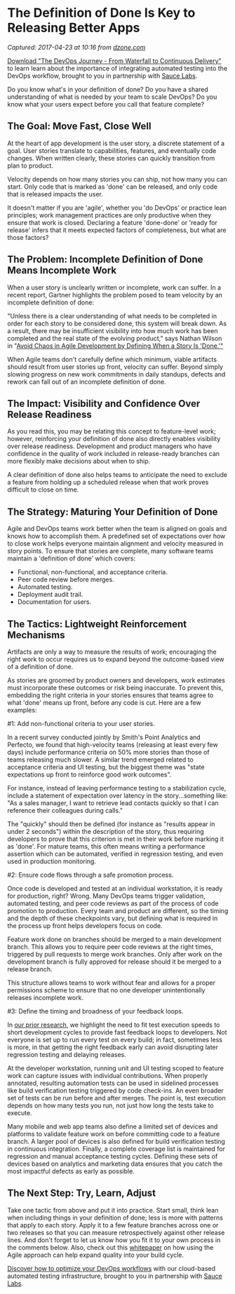 # The Definition of Done Is Key to Releasing Better Apps

_Captured: 2017-04-23 at 10:16 from [dzone.com](https://dzone.com/articles/definition-of-done-is-key-to-releasing-better-apps?edition=292908&utm_source=Daily%20Digest&utm_medium=email&utm_campaign=dd%202017-04-22)_

[Download "The DevOps Journey - From Waterfall to Continuous Delivery"](https://dzone.com/go?i=161130&u=http%3A%2F%2Finfo.saucelabs.com%2Fpaper-the-devops-journey.html%3Futm_campaign%3Ddevopsjourney%2Bwp%26utm_medium%3Dtextlink%26utm_source%3Ddzone-devops%26utm_content%3Darticle) to learn learn about the importance of integrating automated testing into the DevOps workflow, brought to you in partnership with [Sauce Labs](https://dzone.com/go?i=161130&u=http%3A%2F%2Finfo.saucelabs.com%2Fpaper-the-devops-journey.html%3Futm_campaign%3Ddevopsjourney%2Bwp%26utm_medium%3Dtextlink%26utm_source%3Ddzone-devops%26utm_content%3Darticle).

Do you know what's in your definition of done? Do you have a shared understanding of what is needed by your team to scale DevOps? Do you know what your users expect before you call that feature complete?

## **The Goal: Move Fast, Close Well**

At the heart of app development is the user story, a discrete statement of a goal. User stories translate to capabilities, features, and eventually code changes. When written clearly, these stories can quickly transition from plan to product.

Velocity depends on how many stories you can ship, not how many you can start. Only code that is marked as 'done' can be released, and only code that is released impacts the user.

It doesn't matter if you are 'agile', whether you 'do DevOps' or practice lean principles; work management practices are only productive when they ensure that work is closed. Declaring a feature 'done-done' or 'ready for release' infers that it meets expected factors of completeness, but what are those factors?

## **The Problem: Incomplete Definition of Done Means Incomplete Work**

When a user story is unclearly written or incomplete, work can suffer. In a recent report, Gartner highlights the problem posed to team velocity by an incomplete definition of done:

"Unless there is a clear understanding of what needs to be completed in order for each story to be considered done, this system will break down. As a result, there may be insufficient visibility into how much work has been completed and the real state of the evolving product," says Nathan Wilson in "[Avoid Chaos in Agile Development by Defining When a Story Is 'Done.'"](https://www.gartner.com/doc/3664332?ref=AnalystProfile&srcId=1-4554397745)

When Agile teams don't carefully define which minimum, viable artifacts should result from user stories up front, velocity can suffer. Beyond simply slowing progress on new work commitments in daily standups, defects and rework can fall out of an incomplete definition of done.

## **The Impact: Visibility and Confidence Over Release Readiness**

As you read this, you may be relating this concept to feature-level work; however, reinforcing your definition of done also directly enables visibility over release readiness. Development and product managers who have confidence in the quality of work included in release-ready branches can more flexibly make decisions about when to ship.

A clear definition of done also helps teams to anticipate the need to exclude a feature from holding up a scheduled release when that work proves difficult to close on time.

## **The Strategy: Maturing Your Definition of Done**

Agile and DevOps teams work better when the team is aligned on goals and knows how to accomplish them. A predefined set of expectations over how to close work helps everyone maintain alignment and velocity measured in story points. To ensure that stories are complete, many software teams maintain a 'definition of done' which covers:

  * Functional, non-functional, and acceptance criteria.
  * Peer code review before merges.
  * Automated testing.
  * Deployment audit trail.
  * Documentation for users.

## **The Tactics: Lightweight Reinforcement Mechanisms**

Artifacts are only a way to measure the results of work; encouraging the right work to occur requires us to expand beyond the outcome-based view of a definition of done.

As stories are groomed by product owners and developers, work estimates must incorporate these outcomes or risk being inaccurate. To prevent this, embedding the right criteria in your stories ensures that teams agree to what 'done' means up front, before any code is cut. Here are a few examples:

#1: Add non-functional criteria to your user stories.

In a recent survey conducted jointly by Smith's Point Analytics and Perfecto, we found that high-velocity teams (releasing at least every few days) include performance criteria on 50% more stories than those of teams releasing much slower. A similar trend emerged related to acceptance criteria and UI testing, but the biggest theme was "state expectations up front to reinforce good work outcomes".

For instance, instead of leaving performance testing to a stabilization cycle, include a statement of expectation over latency in the story...something like: "As a sales manager, I want to retrieve lead contacts quickly so that I can reference their colleagues during calls."

The "quickly" should then be defined (for instance as "results appear in under 2 seconds") within the description of the story, thus requiring developers to prove that this criterion is met in their work before marking it as 'done'. For mature teams, this often means writing a performance assertion which can be automated, verified in regression testing, and even used in production monitoring.

#2: Ensure code flows through a safe promotion process.

Once code is developed and tested at an individual workstation, it is ready for production, right? Wrong. Many DevOps teams trigger validation, automated testing, and peer code reviews as part of the process of code promotion to production. Every team and product are different, so the timing and the depth of these checkpoints vary, but defining what is required in the process up front helps developers focus on code.

Feature work done on branches should be merged to a main development branch. This allows you to require peer code reviews at the right times, triggered by pull requests to merge work branches. Only after work on the development branch is fully approved for release should it be merged to a release branch.

This structure allows teams to work without fear and allows for a proper permissions scheme to ensure that no one developer unintentionally releases incomplete work.

#3: Define the timing and broadness of your feedback loops.

In [our prior research](http://info.perfectomobile.com/developers-primer.html), we highlight the need to fit test execution speeds to short development cycles to provide fast feedback loops to developers. Not everyone is set up to run every test on every build; in fact, sometimes less is more, in that getting the right feedback early can avoid disrupting later regression testing and delaying releases.

At the developer workstation, running unit and UI testing scoped to feature work can capture issues with individual contributions. When properly annotated, resulting automation tests can be used in sidelined processes like build verification testing triggered by code check-ins. An even broader set of tests can be run before and after merges. The point is, test execution depends on how many tests you run, not just how long the tests take to execute.

Many mobile and web app teams also define a limited set of devices and platforms to validate feature work on before committing code to a feature branch. A larger pool of devices is also defined for build verification testing in continuous integration. Finally, a complete coverage list is maintained for regression and manual acceptance testing cycles. Defining these sets of devices based on analytics and marketing data ensures that you catch the most impactful defects as early as possible.

## **The Next Step: Try, Learn, Adjust**

Take one tactic from above and put it into practice. Start small, think lean when including things in your definition of done; less is more with patterns that apply to each story. Apply it to a few feature branches across one or two releases so that you can measure retrospectively against other release lines. And don't forget to let us know how you fit it to your own process in the comments below. Also, check out this [whitepaper](https://www.perfectomobile.com/ni/resources/papers/cfp-ebk-expand-quality-build-cycle-ebook) on how using the Agile approach can help expand quality into your build cycle.

[Discover how to optimize your DevOps workflows](https://dzone.com/go?i=161129&u=http%3A%2F%2Finfo.saucelabs.com%2Fpaper-the-devops-journey.html%3Futm_campaign%3Ddevopsjourney%2Bwp%26utm_medium%3Dtextlink%26utm_source%3Ddzone-devops%26utm_content%3Darticle) with our cloud-based automated testing infrastructure, brought to you in partnership with [Sauce Labs](https://dzone.com/go?i=161129&u=http%3A%2F%2Finfo.saucelabs.com%2Fpaper-the-devops-journey.html%3Futm_campaign%3Ddevopsjourney%2Bwp%26utm_medium%3Dtextlink%26utm_source%3Ddzone-devops%26utm_content%3Darticle).
